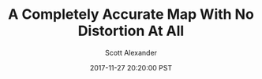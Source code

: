 ---
layout: podcast
title: "A Completely Accurate Map With No Distortion At All"
author: Scott Alexander
description: https://slatestarcodex.com/2017/11/27/a-completely-accurate-map-with-no-distortion-at-all/
date: 2017-11-27 20:20:00 PST
length: 135975
duration: 34
guid: a-completely-accurate-map-with-no-distortion-at-all
---